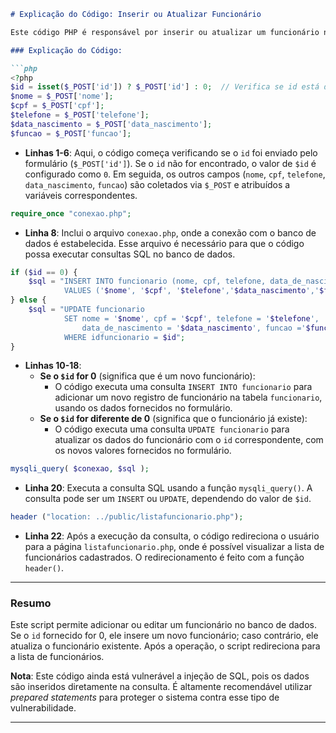 ```markdown
# Explicação do Código: Inserir ou Atualizar Funcionário

Este código PHP é responsável por inserir ou atualizar um funcionário na tabela de `funcionario` no banco de dados, dependendo de um `id` fornecido via `POST`. Se o `id` for 0, um novo funcionário é inserido; se for diferente de 0, um funcionário existente é atualizado.

### Explicação do Código:

```php
<?php
$id = isset($_POST['id']) ? $_POST['id'] : 0;  // Verifica se id está definido
$nome = $_POST['nome'];
$cpf = $_POST['cpf'];
$telefone = $_POST['telefone'];
$data_nascimento = $_POST['data_nascimento'];
$funcao = $_POST['funcao'];
```
- **Linhas 1-6**: Aqui, o código começa verificando se o `id` foi enviado pelo formulário (`$_POST['id']`). Se o `id` não for encontrado, o valor de `$id` é configurado como `0`. Em seguida, os outros campos (`nome`, `cpf`, `telefone`, `data_nascimento`, `funcao`) são coletados via `$_POST` e atribuídos a variáveis correspondentes.

```php
require_once "conexao.php";
```
- **Linha 8**: Inclui o arquivo `conexao.php`, onde a conexão com o banco de dados é estabelecida. Esse arquivo é necessário para que o código possa executar consultas SQL no banco de dados.

```php
if ($id == 0) {
    $sql = "INSERT INTO funcionario (nome, cpf, telefone, data_de_nascimento, funcao) 
            VALUES ('$nome', '$cpf', '$telefone','$data_nascimento','$funcao')";
} else {
    $sql = "UPDATE funcionario 
            SET nome = '$nome', cpf = '$cpf', telefone = '$telefone', 
                data_de_nascimento = '$data_nascimento', funcao ='$funcao' 
            WHERE idfuncionario = $id";
}
```
- **Linhas 10-18**:
  - **Se o `$id` for 0** (significa que é um novo funcionário):
    - O código executa uma consulta `INSERT INTO funcionario` para adicionar um novo registro de funcionário na tabela `funcionario`, usando os dados fornecidos no formulário.
  - **Se o `$id` for diferente de 0** (significa que o funcionário já existe):
    - O código executa uma consulta `UPDATE funcionario` para atualizar os dados do funcionário com o `id` correspondente, com os novos valores fornecidos no formulário.

```php
mysqli_query( $conexao, $sql );
```
- **Linha 20**: Executa a consulta SQL usando a função `mysqli_query()`. A consulta pode ser um `INSERT` ou `UPDATE`, dependendo do valor de `$id`.

```php
header ("location: ../public/listafuncionario.php");
```
- **Linha 22**: Após a execução da consulta, o código redireciona o usuário para a página `listafuncionario.php`, onde é possível visualizar a lista de funcionários cadastrados. O redirecionamento é feito com a função `header()`.

---

### Resumo

Este script permite adicionar ou editar um funcionário no banco de dados. Se o `id` fornecido for 0, ele insere um novo funcionário; caso contrário, ele atualiza o funcionário existente. Após a operação, o script redireciona para a lista de funcionários.

**Nota**: Este código ainda está vulnerável a injeção de SQL, pois os dados são inseridos diretamente na consulta. É altamente recomendável utilizar *prepared statements* para proteger o sistema contra esse tipo de vulnerabilidade.


---